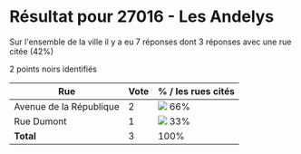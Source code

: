# Résultat pour 27016 - Les Andelys

Sur l'ensemble de la ville il y a eu 7 réponses dont 3 réponses avec une rue citée (42%)

2 points noirs identifiés

| Rue | Vote | % / les rues cités|
|-----|------|-------------------|
| Avenue de la République | 2 | <img src="../../img/bar_66.gif" />&nbsp;66%|
| Rue Dumont | 1 | <img src="../../img/bar_33.gif" />&nbsp;33%|
| **Total** | 3 | 100%|
